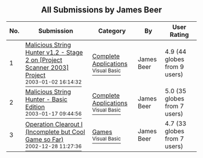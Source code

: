﻿<div align="center">

## All Submissions by James Beer

</div>

No.  | Submission | Category | By   | User Rating
---- | ---------- | -------- | ---- | -----------
1 | [Malicious String Hunter v1\.2 \- Stage 2 on \[Project Scanner 2003\] Project<br /><sup>2003-01-02 16:14:32</sup>](https://github.com/Planet-Source-Code/james-beer-malicious-string-hunter-v1-2-stage-2-on-project-scanner-2003-project__1-42112) | [Complete Applications<br /><sup>Visual Basic</sup>](../ByCategory/complete-applications__1-27.md) | James Beer | 4.9 (44 globes from 9 users)
2 | [Malicious String Hunter \- Basic Edition<br /><sup>2003-01-17 09:44:56</sup>](https://github.com/Planet-Source-Code/james-beer-malicious-string-hunter-basic-edition__1-42512) | [Complete Applications<br /><sup>Visual Basic</sup>](../ByCategory/complete-applications__1-27.md) | James Beer | 5.0 (35 globes from 7 users)
3 | [Operation Clearout I \(Incomplete but Cool Game so Far\)<br /><sup>2002-12-28 11:27:36</sup>](https://github.com/Planet-Source-Code/james-beer-operation-clearout-i-incomplete-but-cool-game-so-far__1-42009) | [Games<br /><sup>Visual Basic</sup>](../ByCategory/games__1-38.md) | James Beer | 4.7 (33 globes from 7 users)
